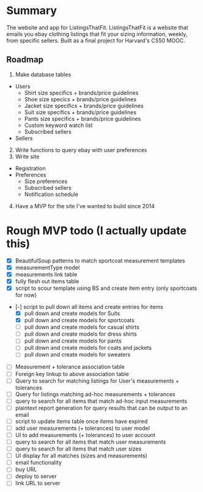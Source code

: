 # Summary
 The website and app for ListingsThatFit. ListingsThatFit is a website that emails you ebay clothing listings that fit your sizing information, weekly, from specific sellers. Built as a final project for Harvard's CS50 MOOC. 

Roadmap
------
1. Make database tables
  * Users
    * Shirt size specifics + brands/price guidelines
    * Shoe size specics + brands/price guidelines
    * Jacket size specifics + brands/price guidelines
    * Suit size specifics + brands/price guidelines
    * Pants size specifics + brands/price guidelines
    * Custom keyword watch list
    * Subscribed sellers
  * Sellers
2. Write functions to query ebay with user preferences
3. Write site
  * Registration
  * Preferences
    * Size preferences
    * Subscribed sellers
    * Notification schedule 
4. Have a MVP for the site I've wanted to build since 2014

# Rough MVP todo (I actually update this)
* [X] BeautifulSoup patterns to match sportcoat measurement templates
* [X] measurementType model
* [X] measurements link table
* [X] fully flesh out items table
* [X] script to scour template using BS and create item entry (only sportcoats for now)
* [-] script to pull down all items and create entries for items
  * [X] pull down and create models for Suits
  * [X] pull down and create models for sportcoats
  * [ ] pull down and create models for casual shirts
  * [ ] pull down and create models for dress shirts 
  * [ ] pull down and create models for pants
  * [ ] pull down and create models for coats and jackets
  * [ ] pull down and create models for sweaters
* [ ] Measurement + tolerance association table
* [ ] Foreign key linkup to above association table
* [ ] Query to search for matching listings for User's measurements + tolerances
* [ ] Query for listings matching ad-hoc measurements + tolerances
* [ ] query to search for all items that match ad-hoc input measurements
* [ ] plaintext report generation for query results that can be output to an email
* [ ] script to update items table once items have expired
* [ ] add user measurements (+ tolerances) to user model
* [ ] UI to add measurements (+ tolerances) to user account
* [ ] query to search for all items that match user measurements
* [ ] query to search for all items that match user sizes
* [ ] UI display for all matches (sizes and measurements)
* [ ] email functionality
* [ ] buy URL
* [ ] deploy to server
* [ ] link URL to server